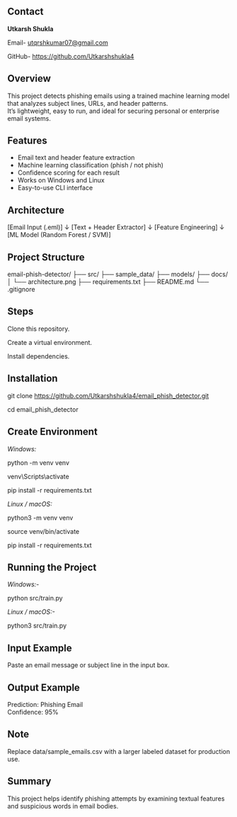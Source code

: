 ## Contact

**Utkarsh Shukla**

Email- utqrshkumar07@gmail.com

GitHub- https://github.com/Utkarshshukla4



##  Overview

This project detects phishing emails using a trained machine learning model that analyzes subject lines, URLs, and header patterns.  
It’s lightweight, easy to run, and ideal for securing personal or enterprise email systems.


##  Features

- Email text and header feature extraction  
- Machine learning classification (phish / not phish)  
- Confidence scoring for each result  
- Works on Windows and Linux  
- Easy-to-use CLI interface  



##  Architecture

[Email Input (.eml)] 
      ↓
[Text + Header Extractor]
      ↓
[Feature Engineering]
      ↓
[ML Model (Random Forest / SVM)]



## Project Structure

email-phish-detector/
├── src/
├── sample_data/
├── models/
├── docs/
│   └── architecture.png
├── requirements.txt
├── README.md
└── .gitignore

   
## Steps

Clone this repository.

Create a virtual environment.

Install dependencies.


## Installation

git clone https://github.com/Utkarshshukla4/email_phish_detector.git

cd email_phish_detector

## Create Environment 
_Windows:_

python -m venv venv

venv\Scripts\activate

pip install -r requirements.txt


_Linux / macOS:_

python3 -m venv venv

source venv/bin/activate

pip install -r requirements.txt


## Running the Project
_Windows:-_

python src/train.py

_Linux / macOS:-_

python3 src/train.py


## Input Example

Paste an email message or subject line in the input box.

## Output Example
Prediction: Phishing Email  
Confidence: 95%

## Note
Replace data/sample_emails.csv with a larger labeled dataset for production use.

## Summary

This project helps identify phishing attempts by examining textual features and suspicious words in email bodies.
